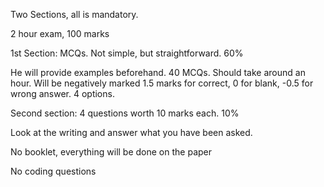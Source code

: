Two Sections, all is mandatory.

2 hour exam, 100 marks

1st Section: MCQs. Not simple, but straightforward. 60%

He will provide examples beforehand. 40 MCQs. Should take around an hour. Will be negatively marked 1.5 marks for correct, 0 for blank, -0.5 for wrong answer. 4 options.

Second section: 4 questions worth 10 marks each. 10%

Look at the writing and answer what you have been asked.

No booklet, everything will be done on the paper

No coding questions
